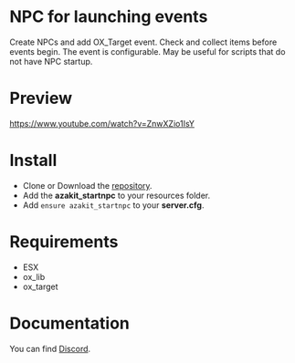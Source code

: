 # NPC for launching events
Create NPCs and add OX_Target event.
Check and collect items before events begin. The event is configurable.
May be useful for scripts that do not have NPC startup.

# Preview
https://www.youtube.com/watch?v=ZnwXZio1IsY

# Install
- Clone or Download the [repository](https://github.com/).
- Add the **azakit_startnpc** to your resources folder.
- Add `ensure azakit_startnpc` to your **server.cfg**.

# Requirements
- ESX
- ox_lib
- ox_target

# Documentation
You can find [Discord](https://discord.gg/DmsF6DbCJ9).
